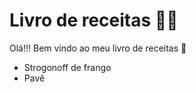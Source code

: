 # Livro de receitas :man_cook:

Olá!!! Bem vindo ao meu livro de receitas :shallow_pan_of_food:

- Strogonoff de frango
- Pavê